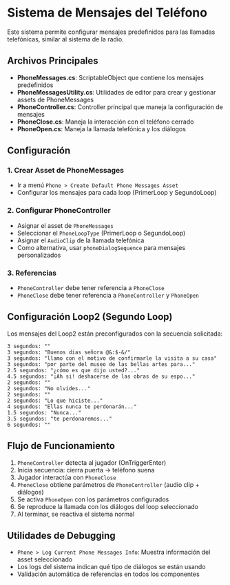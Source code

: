 # Sistema de Mensajes del Teléfono

Este sistema permite configurar mensajes predefinidos para las llamadas telefónicas, similar al sistema de la radio.

## Archivos Principales

- **PhoneMessages.cs**: ScriptableObject que contiene los mensajes predefinidos
- **PhoneMessagesUtility.cs**: Utilidades de editor para crear y gestionar assets de PhoneMessages
- **PhoneController.cs**: Controller principal que maneja la configuración de mensajes
- **PhoneClose.cs**: Maneja la interacción con el teléfono cerrado
- **PhoneOpen.cs**: Maneja la llamada telefónica y los diálogos

## Configuración

### 1. Crear Asset de PhoneMessages
- Ir a menú `Phone > Create Default Phone Messages Asset`
- Configurar los mensajes para cada loop (PrimerLoop y SegundoLoop)

### 2. Configurar PhoneController
- Asignar el asset de `PhoneMessages`
- Seleccionar el `PhoneLoopType` (PrimerLoop o SegundoLoop)
- Asignar el `AudioClip` de la llamada telefónica
- Como alternativa, usar `phoneDialogSequence` para mensajes personalizados

### 3. Referencias
- `PhoneController` debe tener referencia a `PhoneClose`
- `PhoneClose` debe tener referencia a `PhoneController` y `PhoneOpen`

## Configuración Loop2 (Segundo Loop)

Los mensajes del Loop2 están preconfigurados con la secuencia solicitada:

```
3 segundos: ""
3 segundos: "Buenos dias señora @&:$-&/" 
3 segundos: "llamo con el motivo de confirmarle la visita a su casa" 
3 segundos: "por parte del museo de las bellas artes para..."
2.5 segundos: "¿cómo es que dijo usted?..."
4.5 segundos: "¡Ah si! deshacerse de las obras de su espo..."
2 segundos: ""
2 segundos: "No olvides..."
2 segundos: ""
2 segundos: "Lo que hiciste..."
4 segundos: "Ellas nunca te perdonarán..."
1.5 segundos: "Nunca..."
3.5 segundos: "te perdonaremos..."
6 segundos: ""
```

## Flujo de Funcionamiento

1. `PhoneController` detecta al jugador (OnTriggerEnter)
2. Inicia secuencia: cierra puerta → teléfono suena
3. Jugador interactúa con `PhoneClose`
4. `PhoneClose` obtiene parámetros de `PhoneController` (audio clip + diálogos)
5. Se activa `PhoneOpen` con los parámetros configurados
6. Se reproduce la llamada con los diálogos del loop seleccionado
7. Al terminar, se reactiva el sistema normal

## Utilidades de Debugging

- `Phone > Log Current Phone Messages Info`: Muestra información del asset seleccionado
- Los logs del sistema indican qué tipo de diálogos se están usando
- Validación automática de referencias en todos los componentes
